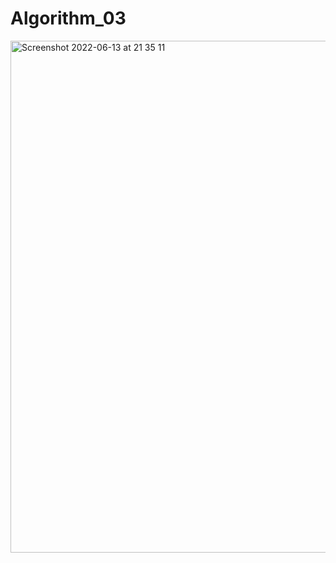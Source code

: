 # Algorithm_03
<img width="819" alt="Screenshot 2022-06-13 at 21 35 11" src="https://user-images.githubusercontent.com/107252108/173356756-dd761098-b0ec-432b-ad04-90633bb4d25b.png">
